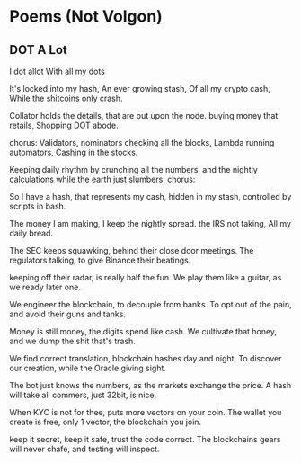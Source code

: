 # Poems (Not Volgon)

## DOT A Lot

I dot allot
With all my dots

It's locked into my hash,
An ever growing stash,
Of all my crypto cash,
While the shitcoins only crash.

Collator holds the details,
that are put upon the node.
buying money that retails,
Shopping DOT abode.

chorus:
Validators, nominators checking all the blocks,
Lambda running automators,
Cashing in the stocks.

Keeping daily rhythm by crunching all the numbers,
and the nightly calculations
while the earth just slumbers.
chorus:

So I have a hash,
that represents my cash,
hidden in my stash,
controlled by scripts in bash.

The money I am making,
I keep the nightly spread.
the IRS not taking,
All my daily bread.

The SEC keeps squawking,
behind their close door meetings.
The regulators talking,
to give Binance their beatings.

keeping off their radar,
is really half the fun.
We play them like a guitar,
as we ready later one.

We engineer the blockchain,
to decouple from banks.
To opt out of the pain,
and avoid their guns and tanks.

Money is still money,
the digits spend like cash.
We cultivate that honey,
and we dump the shit that's trash.

We find correct translation,
blockchain hashes day and night.
To discover our creation,
while the Oracle giving sight.

The bot just knows the numbers,
as the markets exchange the price.
A hash will take all commers,
just 32bit, is nice.

When KYC is not for thee,
puts more vectors on your coin.
The wallet you create is free,
only 1 vector,  the blockchain you join.

keep it secret, keep it safe,
trust the code correct.
The blockchains gears will never chafe,
and testing will inspect.

##
